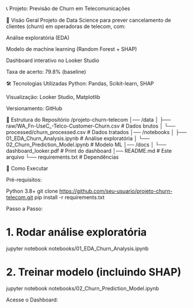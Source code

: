 📞 Projeto: Previsão de Churn em Telecomunicações

📌 Visão Geral
Projeto de Data Science para prever cancelamento de clientes (churn) em operadoras de telecom, com:

Análise exploratória (EDA)

Modelo de machine learning (Random Forest + SHAP)

Dashboard interativo no Looker Studio

Taxa de acerto: 79.8% (baseline)

🛠 Tecnologias Utilizadas
Python: Pandas, Scikit-learn, SHAP

Visualização: Looker Studio, Matplotlib

Versionamento: GitHub

📂 Estrutura do Repositório
/projeto-churn-telecom
│── /data
│   ├── raw/WA_Fn-UseC_-Telco-Customer-Churn.csv   # Dados brutos
│   └── processed/churn_processed.csv              # Dados tratados
│── /notebooks
│   ├── 01_EDA_Churn_Analysis.ipynb                # Análise exploratória
│   └── 02_Churn_Prediction_Model.ipynb            # Modelo ML
│── /docs
│   └── dashboard_looker.pdf                       # Print do dashboard
│── README.md                                      # Este arquivo
└── requirements.txt                               # Dependências

🚀 Como Executar

Pré-requisitos:

Python 3.8+
git clone https://github.com/seu-usuario/projeto-churn-telecom.git
pip install -r requirements.txt

Passo a Passo:

# 1. Rodar análise exploratória
jupyter notebook notebooks/01_EDA_Churn_Analysis.ipynb

# 2. Treinar modelo (incluindo SHAP)
jupyter notebook notebooks/02_Churn_Prediction_Model.ipynb

Acesse o Dashboard:

